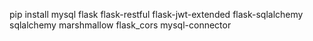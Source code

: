 pip install mysql flask flask-restful flask-jwt-extended flask-sqlalchemy sqlalchemy marshmallow flask_cors mysql-connector